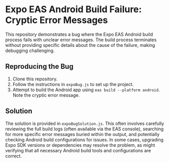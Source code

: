 # Expo EAS Android Build Failure: Cryptic Error Messages

This repository demonstrates a bug where the Expo EAS Android build process fails with unclear error messages. The build process terminates without providing specific details about the cause of the failure, making debugging challenging.

## Reproducing the Bug

1. Clone this repository.
2. Follow the instructions in `expoBug.js` to set up the project.
3. Attempt to build the Android app using `eas build --platform android`. Note the cryptic error message.

## Solution

The solution is provided in `expoBugSolution.js`. This often involves carefully reviewing the full build logs (often available via the EAS console), searching for more specific error messages buried within the output, and potentially checking Android build configurations for issues.  In some cases, upgrading Expo SDK versions or dependencies may resolve the problem, as might verifying that all necessary Android build tools and configurations are correct. 